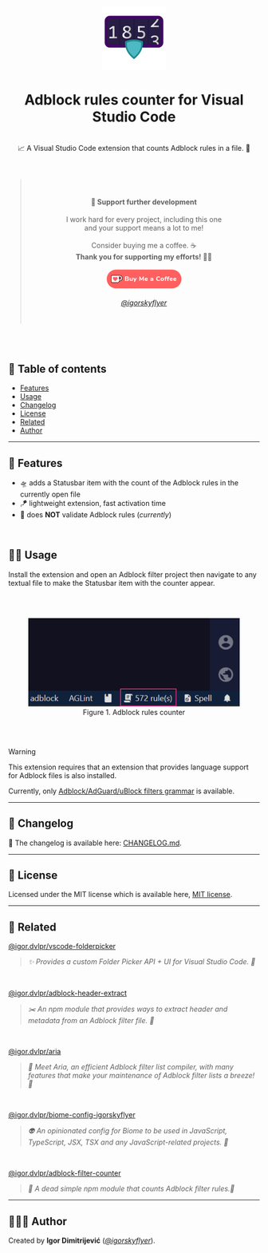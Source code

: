 <div align="center">
  <img src="https://raw.githubusercontent.com/igorskyflyer/vscode-adblock-rules-counter/main/assets/extension.png" alt="Adblock rules counter icon" width="128" height="128">
</div>

<h1 align="center">Adblock rules counter for Visual Studio Code</h1>

<br>

<div align="center">
  📈 A Visual Studio Code extension that counts Adblock rules in a file. 🦎
</div>

<br>
<br>

<div align="center">
  <blockquote>
    <br>
    <h4>💖 Support further development</h4>
    <span>I work hard for every project, including this one
    <br>
    and your support means a lot to me!
    <br>
    <br>
    Consider buying me a coffee. ☕
    <br>
    <strong>Thank you for supporting my efforts! 🙏😊</strong></span>
    <br>
    <br>
    <a href="https://ko-fi.com/igorskyflyer" target="_blank"><img src="https://raw.githubusercontent.com/igorskyflyer/igorskyflyer/main/assets/ko-fi.png" alt="Donate to igorskyflyer" width="150"></a>
    <br>
    <br>
    <a href="https://github.com/igorskyflyer"><em>@igorskyflyer</em></a>
    <br>
    <br>
    <br>
  </blockquote>
</div>

<br>
<br>

## 📃 Table of contents

- [Features](#-features)
- [Usage](#-usage)
- [Changelog](#-changelog)
- [License](#-license)
- [Related](#-related)
- [Author](#-author)

---

## 🤖 Features

- 🛸 adds a Statusbar item with the count of the Adblock rules in the currently open file
- 🪁 lightweight extension, fast activation time
- 🧶 does **NOT** validate Adblock rules (*currently*)


<br>

## 🕵🏼 Usage

Install the extension and open an Adblock filter project then navigate to any textual file to make the Statusbar item with the counter appear.

<br>
<br>

<div align="center">
  <figure>
    <img src="https://raw.githubusercontent.com/igorskyflyer/vscode-adblock-rules-counter/main/assets/demo.png" alt="Adblock rules counter demonstration image">
    <br>
    <figcaption>Figure 1. Adblock rules counter</figcaption>
  </figure>
</div>

<br>
<br>

> [!WARNING]
> This extension requires that an extension that provides language support for Adblock files is also installed.
>
> Currently, only [Adblock/AdGuard/uBlock filters grammar](https://marketplace.visualstudio.com/items?itemName=adguard.adblock) is available.
>

---

## 📝 Changelog

📑 The changelog is available here: [CHANGELOG.md](https://github.com/igorskyflyer/vscode-adblock-rules-counter/blob/main/CHANGELOG.md).

---

## 🪪 License

Licensed under the MIT license which is available here, [MIT license](https://github.com/igorskyflyer/vscode-adblock-rules-counter/blob/main/LICENSE).

---

## 🧬 Related

[@igor.dvlpr/vscode-folderpicker](https://www.npmjs.com/package/@igor.dvlpr/vscode-folderpicker)

> _✨ Provides a custom Folder Picker API + UI for Visual Studio Code. 🎨_

<br>

[@igor.dvlpr/adblock-header-extract](https://www.npmjs.com/package/@igor.dvlpr/adblock-header-extract)

> _✂️ An npm module that provides ways to extract header and metadata from an Adblock filter file. 📃_

<br>

[@igor.dvlpr/aria](https://www.npmjs.com/package/@igor.dvlpr/aria)

> _🧬 Meet Aria, an efficient Adblock filter list compiler, with many features that make your maintenance of Adblock filter lists a breeze! 🦖_

<br>

[@igor.dvlpr/biome-config-igorskyflyer](https://www.npmjs.com/package/@igor.dvlpr/biome-config-igorskyflyer)

> _👽 An opinionated config for Biome to be used in JavaScript, TypeScript, JSX, TSX and any JavaScript-related projects. 🐺_

<br>

[@igor.dvlpr/adblock-filter-counter](https://www.npmjs.com/package/@igor.dvlpr/adblock-filter-counter)

> _🐲  A dead simple npm module that counts Adblock filter rules.🦘_

---

## 👨🏻‍💻 Author
Created by **Igor Dimitrijević** ([*@igorskyflyer*](https://github.com/igorskyflyer/)).
